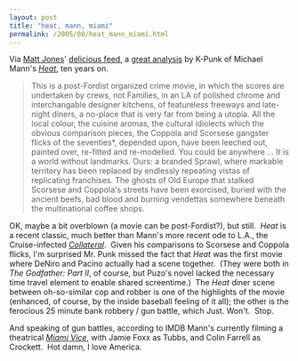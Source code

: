 ```yaml
---
layout: post
title: "heat, mann, miami"
permalink: /2005/08/heat_mann_miami.html
---
```


Via [Matt Jones](http://www.blackbeltjones.com/work/)' [delicious feed](http://del.icio.us/blackbeltjones#2005-08-26), a [great analysis](http://k-punk.abstractdynamics.org/archives/006244.html) by K-Punk of Michael Mann's [_Heat_](http://us.imdb.com/title/tt0113277/), ten years on.

> This is a post-Fordist organized crime movie, in which the scores are undertaken by crews, not Families, in an LA of polished chrome and interchangable designer kitchens, of featureless freeways and late-night diners, a no-place that is very far from being a utopia. All the local colour, the cuisine aromas, the cultural idiolects which the obvious comparison pieces, the Coppola and Scorsese gangster flicks of the seventies*, depended upon, have been leeched out, painted over, re-fitted and re-modelled. You could be anywhere ... It is a world without landmarks. Ours: a branded Sprawl, where markable territory has been replaced by endlessly repeating vistas of replicating franchises. The ghosts of Old Europe that stalked Scorsese and Coppola's streets have been exorcised, buried with the ancient beefs, bad blood and burning vendettas somewhere beneath the multinational coffee shops.

OK, maybe a bit overblown (a movie can be post-Fordist?), but still.  _Heat_ is a recent classic, much better than Mann's more recent ode to L.A., the Cruise-infected [_Collateral_](http://us.imdb.com/title/tt0369339/).  Given his comparisons to Scorsese and Coppola flicks, I'm surprised Mr. Punk missed the fact that _Heat_ was the first movie where DeNiro and Pacino actually had a scene together.  (They were both in _The Godfather: Part II_, of course, but Puzo's novel lacked the necessary time travel element to enable shared screentime.)  The _Heat_ diner scene between oh-so-similar cop and robber is one of the highlights of the movie (enhanced, of course, by the inside baseball feeling of it all); the other is the ferocious 25 minute bank robbery / gun battle, which Just. Won't.  Stop.

And speaking of gun battles, according to IMDB Mann's currently filming a theatrical [_Miami Vice_](http://us.imdb.com/title/tt0430357/), with Jamie Foxx as Tubbs, and Colin Farrell as Crockett.  Hot damn, I love America.